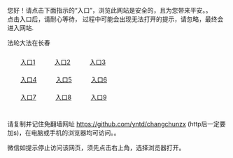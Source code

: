 您好！请点击下面指示的“入口”，浏览此网站是安全的，且为您带来平安。。 <br/>
点击入口后，请耐心等待， 过程中可能会出现无法打开的提示，请忽略，最终会进入网站. </br>

法轮大法在长春<br/>
<div style="padding:10px"><a style="margin:20px" target="_blank" href="https://d1pe8culpqz05e.cloudfront.net/2Qpsp?csccqcp" id="ccLink1" rel="nofollow">入口1</a> <a target="_blank" style="margin:20px" href="https://d1xk3zrcd8td7z.cloudfront.net/2Qpsp?thodrhwj" id="ccLink2" rel="nofollow">入口2</a> <a style="margin:20px" target="_blank" href="https://d18uw2y6e4ll4k.cloudfront.net/2Qpsp?highj" id="ccLink3" rel="nofollow">入口3</a></div>

<div style="padding:10px" ><a style="margin:20px" target="_blank" href="https://d1pe8culpqz05e.cloudfront.net/2Qpsp?csccqcp" id="ccLink4" rel="nofollow">入口4</a> <a style="margin:20px" href="https://d1xk3zrcd8td7z.cloudfront.net/2Qpsp?thodrhwj" target="_blank" id="ccLink5" rel="nofollow">入口5</a> <a style="margin:20px" href="https://d18uw2y6e4ll4k.cloudfront.net/2Qpsp?highj" target="_blank" id="ccLink6" rel="nofollow">入口6</a></div>

<div style="padding:10px"><a style="margin:20px" target="_blank" href="https://d1pe8culpqz05e.cloudfront.net/2Qpsp?csccqcp" id="ccLink7" rel="nofollow">入口7</a> <a style="margin:20px" href="https://d1xk3zrcd8td7z.cloudfront.net/2Qpsp?thodrhwj" target="_blank" id="ccLink8" rel="nofollow">入口8</a> <a style="margin:20px" target="_blank" href="https://d18uw2y6e4ll4k.cloudfront.net/2Qpsp?highj" id="ccLink9" rel="nofollow">入口9</a></div>

<br/>



请复制并记住免翻墙网址 https://github.com/yntd/changchunzx (http后一定要加s)，在电脑或手机的浏览器均可访问。。<br/>

微信如提示停止访问该网页，须先点击右上角，选择浏览器打开。
